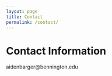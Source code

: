 ```yaml
---
layout: page
title: Contact
permalink: /contact/
---
```


<h1>Contact Information</h1>
<p>aidenbarger@bennington.edu</p>